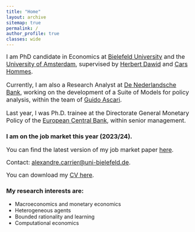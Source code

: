 ```yaml
---
title: "Home"
layout: archive
sitemap: true
permalink: /
author_profile: true
classes: wide
---
```


<!-- <p style="text-align: justify">-->
<font size="3">  I am PhD candidate in Economics at [Bielefeld University](https://www.uni-bielefeld.de) and the [University of Amsterdam](https://www.uva.nl/en), supervised by [Herbert Dawid](https://www.uni-bielefeld.de/fakultaeten/wirtschaftswissenschaften/lehrbereiche/etace/team/herbert-dawid/) and [Cars Hommes](https://www.uva.nl/en/profile/h/o/c.h.hommes/c.h.hommes.html). 

Currently, I am also a Research Analyst at [De Nederlandsche Bank](https://www.dnb.nl/en/), working on the development of a Suite of Models for policy analysis, within the team of [Guido Ascari](https://sites.google.com/site/guidoascari/home?authuser=0).

Last year, I was Ph.D. trainee at the Directorate General Monetary Policy of the [European Central Bank](https://www.ecb.europa.eu/home/html/index.en.html), within senior management. </font>

<!--</p> -->

### I am on the job market this year (2023/24). 
<font size="3"> You can find the latest version of my job market paper [here](/assets/Carrier_JMP_October_2023.pdf). </font>




<font size="3"> Contact: alexandre.carrier@uni-bielefeld.de.</font>

<font size="3"> You can download my [CV here](/assets/CV_Alexandre_Carrier_Nov2023.pdf).</font>

<!-- <p style="text-align: justify">
My research is driven towards characterizing, quantifying, and, ultimately, predicting natural phenomena by way of mathematical modelling.
Within this purview, numerical methods are indispensable.
Indeed, they <em>must</em> be used in order to make informed decisions and reach reliable conclusions when facing contemporary problems in science and engineering.
By employing mathematical tools from functional analysis, topology, differential geometry, and numerical linear algebra, the intent of my research is to develop the most accurate and practical numerical methods for modern scientific and engineering purposes.
</p> -->



### My research interests are:
- Macroeconomics and monetary economics
- Heterogeneous agents
- Bounded rationality and learning
- Computational economics
